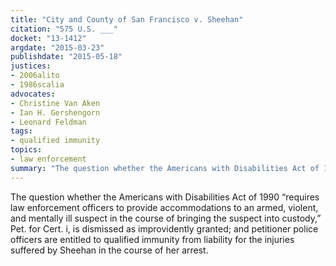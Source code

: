 ```yaml
---
title: "City and County of San Francisco v. Sheehan"
citation: "575 U.S. ___"
docket: "13-1412"
argdate: "2015-03-23"
publishdate: "2015-05-18"
justices:
- 2006alito
- 1986scalia
advocates:
- Christine Van Aken
- Ian H. Gershengorn
- Leonard Feldman
tags:
- qualified immunity
topics:
- law enforcement
summary: "The question whether the Americans with Disabilities Act of 1990 “requires law enforcement officers to provide accommodations to an armed, violent, and mentally ill suspect in the course of bringing the suspect into custody,” Pet. for Cert. i, is dismissed as improvidently granted; and petitioner police officers are entitled to qualified immunity from liability for the injuries suffered by Sheehan in the course of her arrest."
---
```

The question whether the Americans with Disabilities Act of 1990 “requires law enforcement officers to provide accommodations to an armed, violent, and mentally ill suspect in the course of bringing the suspect into custody,” Pet. for Cert. i, is dismissed as improvidently granted; and petitioner police officers are entitled to qualified immunity from liability for the injuries suffered by Sheehan in the course of her arrest.
